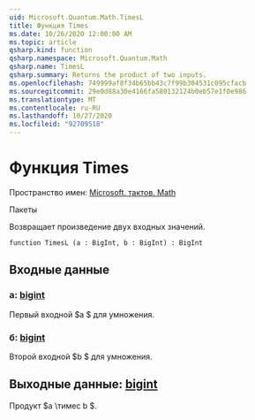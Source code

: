 ```yaml
---
uid: Microsoft.Quantum.Math.TimesL
title: Функция Times
ms.date: 10/26/2020 12:00:00 AM
ms.topic: article
qsharp.kind: function
qsharp.namespace: Microsoft.Quantum.Math
qsharp.name: TimesL
qsharp.summary: Returns the product of two inputs.
ms.openlocfilehash: 749999af8f34b65bb43c7f99b304531c095cfacb
ms.sourcegitcommit: 29e0d88a30e4166fa580132124b0eb57e1f0e986
ms.translationtype: MT
ms.contentlocale: ru-RU
ms.lasthandoff: 10/27/2020
ms.locfileid: "92709518"
---
```

# <a name="timesl-function"></a>Функция Times

Пространство имен: [Microsoft. тактов. Math](xref:Microsoft.Quantum.Math)

Пакеты [](https://nuget.org/packages/)


Возвращает произведение двух входных значений.

```qsharp
function TimesL (a : BigInt, b : BigInt) : BigInt
```


## <a name="input"></a>Входные данные

### <a name="a--bigint"></a>a: [bigint](xref:microsoft.quantum.lang-ref.bigint)

Первый входной $a $ для умножения.


### <a name="b--bigint"></a>б: [bigint](xref:microsoft.quantum.lang-ref.bigint)

Второй входной $b $ для умножения.



## <a name="output--bigint"></a>Выходные данные: [bigint](xref:microsoft.quantum.lang-ref.bigint)

Продукт $a \тимес b $.